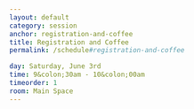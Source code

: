 ```yaml
---
layout: default
category: session
anchor: registration-and-coffee
title: Registration and Coffee
permalink: /schedule#registration-and-coffee

day: Saturday, June 3rd
time: 9&colon;30am - 10&colon;00am
timeorder: 1
room: Main Space
---
```

